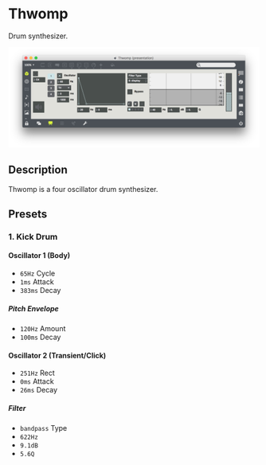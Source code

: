 # Thwomp

Drum synthesizer.

![Thwomp](Thwomp.png)

## Description

Thwomp is a four oscillator drum synthesizer.

## Presets

### 1. Kick Drum

#### Oscillator 1 (Body)

- `65Hz` Cycle
- `1ms` Attack
- `383ms` Decay

##### Pitch Envelope

- `120Hz` Amount
- `100ms` Decay

#### Oscillator 2 (Transient/Click)

- `251Hz` Rect
- `0ms` Attack
- `26ms` Decay

##### Filter

- `bandpass` Type
- `622Hz`
- `9.1dB`
- `5.6Q`